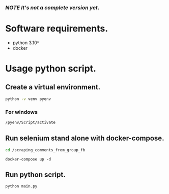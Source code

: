 ### ***NOTE It's not a complete version yet***.

# Software requirements.
- python 3.10^
- docker

# Usage python script.
## Create a virtual environment.
```bash
python -v venv pyenv
```
### For windows
```bash
/pyenv/Script/activate
```
## Run selenium stand alone with docker-compose.
```bash
cd /scraping_comments_from_group_fb
```
```
docker-compose up -d
```
## Run python script.
```bash
python main.py
```
